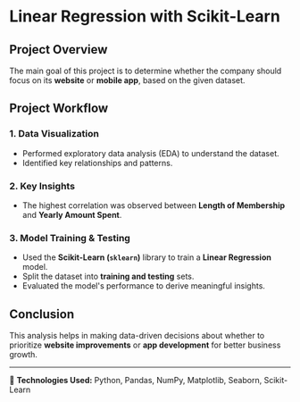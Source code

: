 # Linear Regression with Scikit-Learn

## Project Overview
The main goal of this project is to determine whether the company should focus on its **website** or **mobile app**, based on the given dataset.

## Project Workflow
### 1. Data Visualization
- Performed exploratory data analysis (EDA) to understand the dataset.
- Identified key relationships and patterns.

### 2. Key Insights
- The highest correlation was observed between **Length of Membership** and **Yearly Amount Spent**.

### 3. Model Training & Testing
- Used the **Scikit-Learn (`sklearn`)** library to train a **Linear Regression** model.
- Split the dataset into **training and testing** sets.
- Evaluated the model's performance to derive meaningful insights.

## Conclusion
This analysis helps in making data-driven decisions about whether to prioritize **website improvements** or **app development** for better business growth.

---
📌 **Technologies Used:** Python, Pandas, NumPy, Matplotlib, Seaborn, Scikit-Learn
